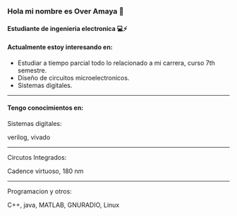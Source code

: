 ### Hola mi nombre es Over Amaya 👋
#### Estudiante de ingenieria electronica 💻⚡

#### Actualmente estoy interesando en:

- Estudiar a tiempo parcial todo lo relacionado a mi carrera, curso 7th semestre.
- Diseño de circuitos microelectronicos.
- Sistemas digitales.
____

#### Tengo conocimientos en:

Sistemas digitales:

verilog, vivado
____

Circutos Integrados:

Cadence virtuoso, 180 nm

____

Programacion y otros:

C++, java, MATLAB, GNURADIO, Linux

